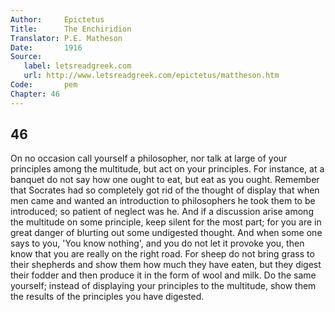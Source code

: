 ```yaml
---
Author:     Epictetus  
Title:      The Enchiridion  
Translator: P.E. Matheson
Date:       1916  
Source:
   label: letsreadgreek.com
   url: http://www.letsreadgreek.com/epictetus/mattheson.htm
Code:       pem  
Chapter: 46
---
```

##  46

On no occasion call yourself a philosopher, nor talk at large of your
principles among the multitude, but act on your principles. For instance, at a
banquet do not say how one ought to eat, but eat as you ought.  Remember that
Socrates had so completely got rid of the thought of display that when men came
and wanted an introduction to philosophers he took them to be introduced; so
patient of neglect was he. And if a discussion arise among the multitude on
some principle, keep silent for the most part; for you are in great danger of
blurting out some undigested thought. And when some one says to you, 'You know
nothing', and you do not let it provoke you, then know that you are really on
the right road. For sheep do not bring grass to their shepherds and show them
how much they have eaten, but they digest their fodder and then produce it in
the form of wool and milk.  Do the same yourself; instead of displaying your
principles to the multitude, show them the results of the principles you have
digested.


